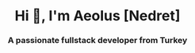 <h1 align="center">Hi 👋, I'm Aeolus [Nedret]</h1>
<h3 align="center">A passionate fullstack developer from Turkey</h3>
